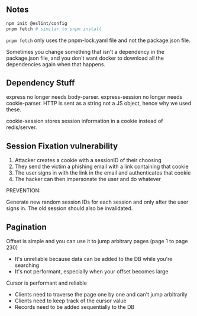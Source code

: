 ## Notes

```sh
npm init @eslint/config
pnpm fetch # similar to pnpm install
```

`pnpm fetch` only uses the pnpm-lock.yaml file and not the package.json file.

Sometimes you change something that isn't a dependency in the package.json file,
and you don't want docker to download all the dependencies again when that happens.

## Dependency Stuff

express no longer needs body-parser. express-session no longer needs cookie-parser.
HTTP is sent as a string not a JS object, hence why we used these.

cookie-session stores session information in a cookie instead of redis/server.

## Session Fixation vulnerability

1. Attacker creates a cookie with a sessionID of their choosing
2. They send the victim a phishing email with a link containing that cookie
3. The user signs in with the link in the email and authenticates that cookie
4. The hacker can then impersonate the user and do whatever

PREVENTION:

Generate new random session IDs for each session and only after the user signs in.
The old session should also be invalidated.

## Pagination

Offset is simple and you can use it to jump arbitrary pages (page 1 to page 230)
- It's unreliable because data can be added to the DB while you're searching
- It's not performant, especially when your offset becomes large

Cursor is performant and reliable
- Clients need to traverse the page one by one and can't jump arbitrarily
- Clients need to keep track of the cursor value
- Records need to be added sequentially to the DB